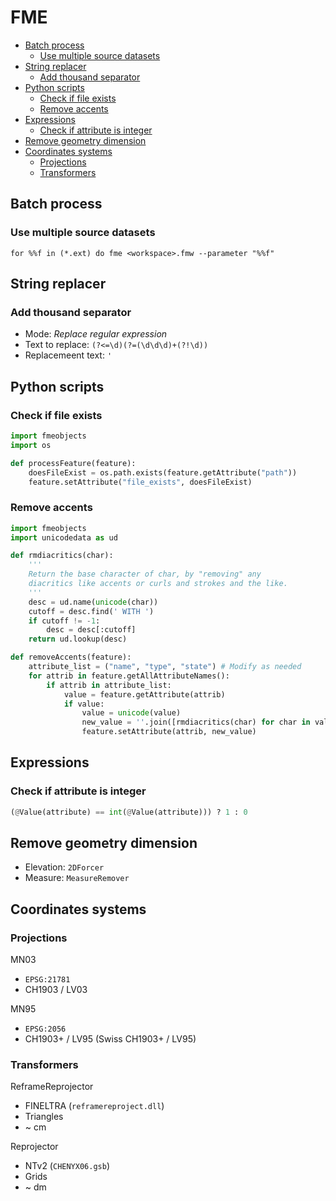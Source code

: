 FME
===

* [Batch process](#batch-process)
    * [Use multiple source datasets](#use-multiple-source-datasets)
* [String replacer](#string-replacer)
    * [Add thousand separator](#add-thousand-separator)
* [Python scripts](#python-scripts)
    * [Check if file exists](#check-if-file-exists)
    * [Remove accents](#remove-accents)
* [Expressions](#expressions)
    * [Check if attribute is integer](#check-if-attribute-is-integer)
* [Remove geometry dimension](#remove-geometry-dimension)
* [Coordinates systems](#coordinates-systems)
    * [Projections](#projections)
    * [Transformers](#transformers)

Batch process
-------------

### Use multiple source datasets

```batchfile
for %%f in (*.ext) do fme <workspace>.fmw --parameter "%%f"
```

String replacer
---------------

### Add thousand separator

* Mode: *Replace regular expression*
* Text to replace: `(?<=\d)(?=(\d\d\d)+(?!\d))`
* Replacemeent text: `'`

Python scripts
--------------

### Check if file exists

```python
import fmeobjects
import os

def processFeature(feature):
    doesFileExist = os.path.exists(feature.getAttribute("path"))
    feature.setAttribute("file_exists", doesFileExist)
```

### Remove accents

```python
import fmeobjects
import unicodedata as ud

def rmdiacritics(char):
    '''
    Return the base character of char, by "removing" any
    diacritics like accents or curls and strokes and the like.
    '''
    desc = ud.name(unicode(char))
    cutoff = desc.find(' WITH ')
    if cutoff != -1:
        desc = desc[:cutoff]
    return ud.lookup(desc)

def removeAccents(feature):
    attribute_list = ("name", "type", "state") # Modify as needed
    for attrib in feature.getAllAttributeNames():
        if attrib in attribute_list:
            value = feature.getAttribute(attrib)
            if value:
                value = unicode(value)
                new_value = ''.join([rmdiacritics(char) for char in value])
                feature.setAttribute(attrib, new_value)
```

Expressions
-----------

### Check if attribute is integer

```python
(@Value(attribute) == int(@Value(attribute))) ? 1 : 0
```

Remove geometry dimension
-------------------------

* Elevation: `2DForcer`
* Measure: `MeasureRemover`

Coordinates systems
-------------------

### Projections

MN03
- `EPSG:21781`
- CH1903 / LV03

MN95
- `EPSG:2056`
- CH1903+ / LV95 (Swiss CH1903+ / LV95)

### Transformers

ReframeReprojector
- FINELTRA (`reframereproject.dll`)
- Triangles
- ~ cm

Reprojector
- NTv2 (`CHENYX06.gsb`)
- Grids
- ~ dm
